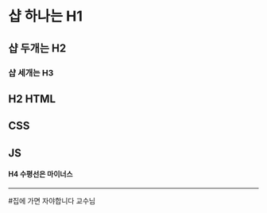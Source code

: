 # 샵 하나는 H1
## 샵 두개는 H2
### 샵 세개는 H3

## H2 HTML
## CSS
## JS

#### H4 수평선은 마이너스
---

#집에 가면 자야합니다 교수님

